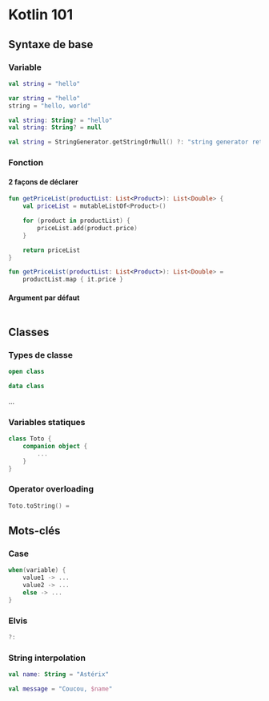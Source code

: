 # Kotlin 101

## Syntaxe de base

### Variable

```kotlin
val string = "hello"

var string = "hello"
string = "hello, world"

val string: String? = "hello"
val string: String? = null

val string = StringGenerator.getStringOrNull() ?: "string generator returned null"
```

### Fonction

#### 2 façons de déclarer

```kotlin
fun getPriceList(productList: List<Product>): List<Double> {
    val priceList = mutableListOf<Product>()

    for (product in productList) {
        priceList.add(product.price)
    }

    return priceList
}

fun getPriceList(productList: List<Product>): List<Double> =
    productList.map { it.price }
```

#### Argument par défaut

```kotlin

```

## Classes

### Types de classe

```kotlin
open class

data class
```

...

### Variables statiques

```kotlin
class Toto {
    companion object {
        ...
    }
}
```

### Operator overloading

```kotlin
Toto.toString() = 
```

## Mots-clés

### Case

```kotlin
when(variable) {
    value1 -> ...
    value2 -> ...
    else -> ...
}
```

### Elvis

```kotlin
?:
```

### String interpolation

```kotlin
val name: String = "Astérix"

val message = "Coucou, $name"
```
